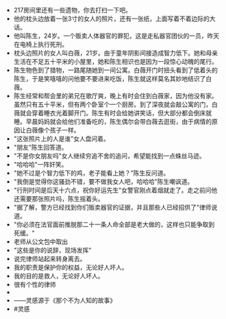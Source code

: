 - 217房间里还有一些遗物，你去打扫一下吧。
- 他的枕头边放着一张3寸的女人的照片，还有一张纸，上面写着不着边际的大话。
- 他叫陈生，24岁。一个贩卖人体器官的罪犯，这是走私器官团伙的一员，昨天在电椅上执行死刑。
- 枕头边照片的女人叫白薇，21岁。由于童年阴影间接造成智力低下。她和母亲生活在不足五十平米的小屋里，她和陈生相识也是因为一段惊心动魄的尾行。
- 陈生物色到了猎物，一路尾随她到一间公寓。白薇开门时扭头看到了低着头的陈生，于是笑嘻嘻的问他要不要进来吃饭，陈生就这样莫名其妙地结识了白薇。
- 陈生经常和帮会里的弟兄在歌厅爽，晚上有时会住到白薇家，因为他没有家。虽然只有五十平米，但有两个卧室个一个厨房。到了深夜就会敲公寓的门，白薇就会穿着睡衣光着脚开门。陈生有时会给她讲笑话，但大部分都会倒床就睡。早晨妈妈就会给他们准备吃的，陈生偶尔会带白薇去逛街，由于病情的原因让白薇像个孩子一样。
- "这张照片上的人是谁"女人盘问着。
- "朋友"陈生回答道。
- "不是你女朋友吗"女人继续穷追不舍的追问，希望能找到一点蛛丝马迹。
- "哈哈哈"一阵奸笑。
- "她不过是个智力低下的鸡，老子能看上她？"陈生反问道。
- "我倒是觉得你这骚劲不错，要不做我女人吧，哈哈哈"陈生嘲讽道。
- "行刑时间是后天十六点，祝你好运先生"女警官刚点着烟就走了。走之前问他还需要那张照片吗，陈生摇着头。
- "据了解，警方已经找到你们贩卖器官的证据，并且那些人已经招供了"律师说道。
- "你必须在法官面前推脱那二十一条人命全部是老大做的，这样也只能争取到死缓。"
- 老师从公文包中取出
- "这些是你的说辞，现场发挥"
- 说完律师站起来转身离去。
- 我的职责是保护你的权益，无论好人坏人。
- 我的目的是救人，无论好人坏人。
- 很有个性的律师
-
- ——灵感源于《那个不为人知的故事》
- #灵感